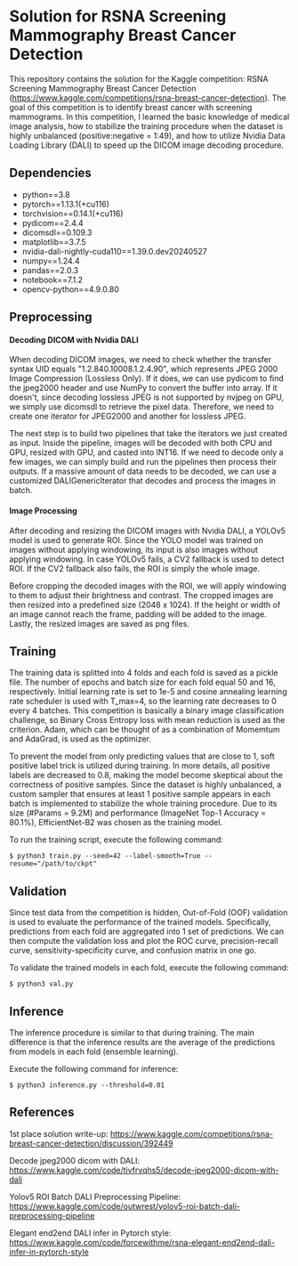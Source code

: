 # Solution for RSNA Screening Mammography Breast Cancer Detection

This repository contains the solution for the Kaggle competition: RSNA Screening Mammography Breast Cancer Detection (https://www.kaggle.com/competitions/rsna-breast-cancer-detection). The goal of this competition is to identify breast cancer with screening mammograms. In this competition, I learned the basic knowledge of medical image analysis, how to stabilize the training procedure when the dataset is highly unbalanced (positive:negative = 1:49), and how to utilize Nvidia Data Loading Library (DALI) to speed up the DICOM image decoding procedure.

## Dependencies

- python==3.8
- pytorch==1.13.1(+cu116)
- torchvision==0.14.1(+cu116)
- pydicom==2.4.4
- dicomsdl==0.109.3
- matplotlib==3.7.5
- nvidia-dali-nightly-cuda110==1.39.0.dev20240527
- numpy==1.24.4
- pandas==2.0.3
- notebook==7.1.2
- opencv-python==4.9.0.80


## Preprocessing

#### Decoding DICOM with Nvidia DALI

When decoding DICOM images, we need to check whether the transfer syntax UID equals "1.2.840.10008.1.2.4.90", which represents JPEG 2000 Image Compression (Lossless Only). If it does, we can use pydicom to find the jpeg2000 header and use NumPy to convert the buffer into array. If it doesn't, since decoding lossless JPEG is not supported by nvjpeg on GPU, we simply use dicomsdl to retrieve the pixel data. Therefore, we need to create one iterator for JPEG2000 and another for lossless JPEG.

The next step is to build two pipelines that take the iterators we just created as input. Inside the pipeline, images will be decoded with both CPU and GPU, resized with GPU, and casted into INT16. If we need to decode only a few images, we can simply build and run the pipelines then process their outputs. If a massive amount of data needs to be decoded, we can use a customized DALIGenericIterator that decodes and process the images in batch.

#### Image Processing

After decoding and resizing the DICOM images with Nvidia DALI, a YOLOv5 model is used to generate ROI. Since the YOLO model was trained on images without applying windowing, its input is also images without applying windowing. In case YOLOv5 fails, a CV2 fallback is used to detect ROI. If the CV2 fallback also fails, the ROI is simply the whole image.

Before cropping the decoded images with the ROI, we will apply windowing to them to adjust their brightness and contrast. The cropped images are then resized into a predefined size (2048 x 1024). If the height or width of an image cannot reach the frame, padding will be added to the image. Lastly, the resized images are saved as png files.  

## Training

The training data is splitted into 4 folds and each fold is saved as a pickle file. The number of epochs and batch size for each fold equal 50 and 16, respectively. Initial learning rate is set to 1e-5 and cosine annealing learning rate scheduler is used with T_max=4, so the learning rate decreases to 0 every 4 batches. This competition is basically a binary image classification challenge, so Binary Cross Entropy loss with mean reduction is used as the criterion. Adam, which can be thought of as a combination of Momemtum and AdaGrad, is used as the optimizer. 

To prevent the model from only predicting values that are close to 1, soft positive label trick is utilized during training. In more details, all positive labels are decreased to 0.8, making the model become skeptical about the correctness of positive samples. Since the dataset is highly unbalanced, a custom sampler that ensures at least 1 positive sample appears in each batch is implemented to stabilize the whole training procedure. Due to its size (#Params = 9.2M) and performance (ImageNet Top-1 Accuracy = 80.1%), EfficientNet-B2 was chosen as the training model.

To run the training script, execute the following command:
```
$ python3 train.py --seed=42 --label-smooth=True --resume="/path/to/ckpt"
```

## Validation

Since test data from the competition is hidden, Out-of-Fold (OOF) validation is used to evaluate the performance of the trained models. Specifically, predictions from each fold are aggregated into 1 set of predictions. We can then compute the validation loss and plot the ROC curve, precision-recall curve, sensitivity-specificity curve, and confusion matrix in one go. 

To validate the trained models in each fold, execute the following command:

```
$ python3 val.py
```

## Inference

The inference procedure is similar to that during training. The main difference is that the inference results are the average of the predictions from models in each fold (ensemble learning).    

Execute the following command for inference:

```
$ python3 inference.py --threshold=0.01
```

## References
1st place solution write-up: https://www.kaggle.com/competitions/rsna-breast-cancer-detection/discussion/392449

Decode jpeg2000 dicom with DALI: https://www.kaggle.com/code/tivfrvqhs5/decode-jpeg2000-dicom-with-dali 

Yolov5 ROI Batch DALI Preprocessing Pipeline: https://www.kaggle.com/code/outwrest/yolov5-roi-batch-dali-preprocessing-pipeline 

Elegant end2end DALI infer in Pytorch style: https://www.kaggle.com/code/forcewithme/rsna-elegant-end2end-dali-infer-in-pytorch-style
